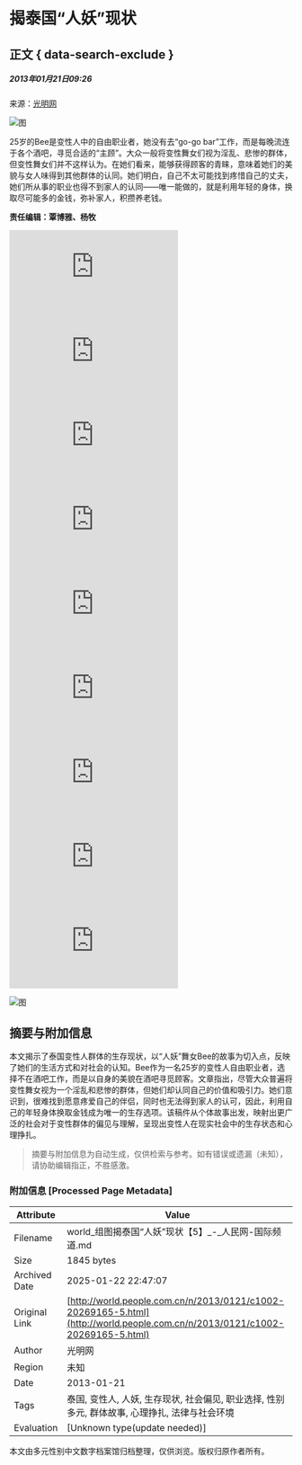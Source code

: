 # 揭泰国“人妖”现状

## 正文 { data-search-exclude }


##### 2013年01月21日09:26    
来源：[光明网](http://www.gmw.cn/)

![图](http://www.people.com.cn/mediafile/pic/20130121/35/14244549919929166331.jpg)

25岁的Bee是变性人中的自由职业者，她没有去“go-go bar”工作，而是每晚流连于各个酒吧，寻觅合适的“主顾”。大众一般将变性舞女们视为淫乱、悲惨的群体，但变性舞女们并不这样认为。在她们看来，能够获得顾客的青睐，意味着她们的美貌与女人味得到其他群体的认同。她们明白，自己不太可能找到疼惜自己的丈夫，她们所从事的职业也得不到家人的认同——唯一能做的，就是利用年轻的身体，换取尽可能多的金钱，弥补家人，积攒养老钱。

**责任编辑：覃博雅、杨牧**

![探秘泰国真正的“美人窝”](http://world.people.com.cn/n/2013/0118/c157278-20242975.html)  
![外国女孩的私密空间](http://world.people.com.cn/n/2012/1227/c1002-20031496.html)  
![全球美丽多金公主大PK](http://world.people.com.cn/n/2012/1229/c1002-20052187.html)  
![性感睡衣美女的野外漂浮](http://world.people.com.cn/n/2013/0105/c1002-20096724.html)  
![墨西哥名媛炫富生活](http://world.people.com.cn/n/2012/1224/c1002-19997352.html)  
![外国明信片上的晚清名人](http://world.people.com.cn/n/2013/0113/c1002-20182257.html)  
![国外记者曝慈禧豪华葬礼](http://world.people.com.cn/n/2012/0922/c1002-19080687.html)  
![揭秘亚洲各国标准美女](http://world.people.com.cn/n/2012/1229/c1002-20053583.html)  
![老外眼中的中国人怪习惯](http://world.people.com.cn/n/2012/1222/c1002-19980862.html)  

![图](http://58.68.146.44:8000/c.gif?id=20269165)
<!-- tcd_original_link http://world.people.com.cn/n/2013/0121/c1002-20269165-5.html -->


## 摘要与附加信息

<!-- tcd_abstract -->
本文揭示了泰国变性人群体的生存现状，以“人妖”舞女Bee的故事为切入点，反映了她们的生活方式和对社会的认知。Bee作为一名25岁的变性人自由职业者，选择不在酒吧工作，而是以自身的美貌在酒吧寻觅顾客。文章指出，尽管大众普遍将变性舞女视为一个淫乱和悲惨的群体，但她们却认同自己的价值和吸引力。她们意识到，很难找到愿意疼爱自己的伴侣，同时也无法得到家人的认可，因此，利用自己的年轻身体换取金钱成为唯一的生存选项。该稿件从个体故事出发，映射出更广泛的社会对于变性群体的偏见与理解，呈现出变性人在现实社会中的生存状态和心理挣扎。
<!-- tcd_abstract_end -->

> 摘要与附加信息为自动生成，仅供检索与参考。如有错误或遗漏（未知），请协助编辑指正，不胜感激。

### 附加信息 [Processed Page Metadata]

| Attribute       | Value                                  |
|-----------------|----------------------------------------|
| Filename        | world_组图揭泰国“人妖”现状【5】_-_人民网-国际频道.md                             |
| Size            | 1845 bytes                           |
| Archived Date   | 2025-01-22 22:47:07                             |
| Original Link   | [http://world.people.com.cn/n/2013/0121/c1002-20269165-5.html](http://world.people.com.cn/n/2013/0121/c1002-20269165-5.html)                       |
| Author          | 光明网                               |
| Region          | 未知                               |
| Date            | 2013-01-21                                 |
| Tags            | 泰国, 变性人, 人妖, 生存现状, 社会偏见, 职业选择, 性别多元, 群体故事, 心理挣扎, 法律与社会环境                                 |
| Evaluation            | [Unknown type(update needed)]                                 |
<!-- tcd_table_end -->

本文由多元性别中文数字档案馆归档整理，仅供浏览。版权归原作者所有。

